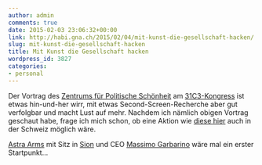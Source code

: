 ```yaml
---
author: admin
comments: true
date: 2015-02-03 23:06:32+00:00
link: http://habi.gna.ch/2015/02/04/mit-kunst-die-gesellschaft-hacken/
slug: mit-kunst-die-gesellschaft-hacken
title: Mit Kunst die Gesellschaft hacken
wordpress_id: 3827
categories:
- personal
---
```




Der Vortrag des [Zentrums für Politische Schönheit](http://www.politicalbeauty.de/) am [31C3-Kongress](https://events.ccc.de/category/31c3/) ist etwas hin-und-her wirr, mit etwas Second-Screen-Recherche aber gut verfolgbar und macht Lust auf mehr.
Nachdem ich nämlich obigen Vortrag geschaut habe, frage ich mich schon, ob eine Aktion wie [diese hier](http://www.politicalbeauty.de/25000.html) auch in der Schweiz möglich wäre.

[Astra Arms](http://www.astra-arms.ch/index.php) mit Sitz in [Sion](http://search.powernet.ch/webservices/net/HRG/HRG.asmx/getHRGHTML?chnr=CH-626.3.011.114-6&amt=626&toBeModified=0&validOnly=0&lang=1&sort=) und CEO [Massimo Garbarino](https://www.linkedin.com/profile/view?id=50142409&authType=NAME_SEARCH&authToken=83GW&locale=en_US&srchid=209880681423003796283&srchindex=1&srchtotal=2&trk=vsrp_people_res_photo&trkInfo=VSRPsearchId%3A209880681423003796283%2CVSRPtargetId%3A50142409%2CVSRPcmpt%3Aprimary) wäre mal ein erster Startpunkt...
